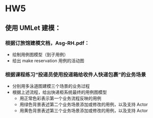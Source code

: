 # HW5
## 使用 UMLet 建模：
### 根据订旅馆建模文档，Asg-RH.pdf：
- 绘制用例图模型（到子用例）
- 给出 make reservation 用例的活动图
### 根据课程练习“投递员使用投递箱给收件人快递包裹”的业务场景
- 分别用多泳道图建模三个场景的业务过程
- 根据上述流程，给出快递柜系统最终的用例图模型
  - 用正常色彩表示第一个业务流程反映的用例
  - 用绿色背景表述第二个业务场景添加或修改的用例，以及支持 Actor
  - 用黄色背景表述第三个业务场景添加或修改的用例，以及支持 Actor
